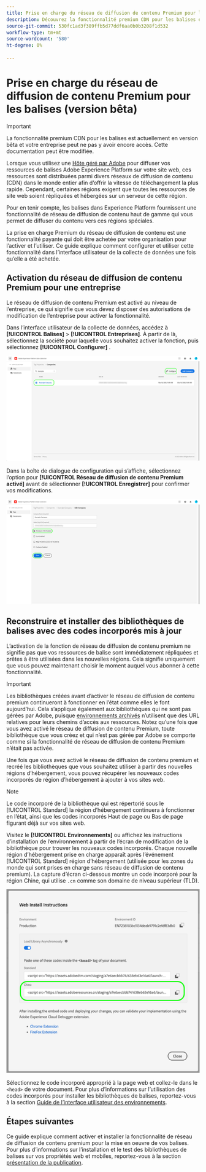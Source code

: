 ```yaml
---
title: Prise en charge du réseau de diffusion de contenu Premium pour les balises
description: Découvrez la fonctionnalité premium CDN pour les balises et comment elle peut être utilisée pour diffuser votre contenu dans plusieurs zones géographiques.
source-git-commit: 530fc1ad3f389ffb5d77ddf6aa0b0b3208f1d532
workflow-type: tm+mt
source-wordcount: '580'
ht-degree: 0%

---
```


# Prise en charge du réseau de diffusion de contenu Premium pour les balises (version bêta)

>[!IMPORTANT]
>
>La fonctionnalité premium CDN pour les balises est actuellement en version bêta et votre entreprise peut ne pas y avoir encore accès. Cette documentation peut être modifiée.

Lorsque vous utilisez une [Hôte géré par Adobe](./hosts/managed-by-adobe-host.md) pour diffuser vos ressources de balises Adobe Experience Platform sur votre site web, ces ressources sont distribuées parmi divers réseaux de diffusion de contenu (CDN) dans le monde entier afin d’offrir la vitesse de téléchargement la plus rapide. Cependant, certaines régions exigent que toutes les ressources de site web soient répliquées et hébergées sur un serveur de cette région.

Pour en tenir compte, les balises dans Experience Platform fournissent une fonctionnalité de réseau de diffusion de contenu haut de gamme qui vous permet de diffuser du contenu vers ces régions spéciales.

La prise en charge Premium du réseau de diffusion de contenu est une fonctionnalité payante qui doit être achetée par votre organisation pour l’activer et l’utiliser. Ce guide explique comment configurer et utiliser cette fonctionnalité dans l’interface utilisateur de la collecte de données une fois qu’elle a été achetée.

## Activation du réseau de diffusion de contenu Premium pour une entreprise

Le réseau de diffusion de contenu Premium est activé au niveau de l’entreprise, ce qui signifie que vous devez disposer des autorisations de modification de l’entreprise pour activer la fonctionnalité.

Dans l’interface utilisateur de la collecte de données, accédez à **[!UICONTROL Balises]** > **[!UICONTROL Entreprises]**. À partir de là, sélectionnez la société pour laquelle vous souhaitez activer la fonction, puis sélectionnez **[!UICONTROL Configurer]** .

![Sélectionner une entreprise à configurer](../../images/ui/publishing/premium-cdn/configure-property.png)

Dans la boîte de dialogue de configuration qui s’affiche, sélectionnez l’option pour **[!UICONTROL Réseau de diffusion de contenu Premium activé]** avant de sélectionner **[!UICONTROL Enregistrer]** pour confirmer vos modifications.

![Activation de l’option premium CDN](../../images/ui/publishing/premium-cdn/enable-premium-cdn.png)

## Reconstruire et installer des bibliothèques de balises avec des codes incorporés mis à jour

L’activation de la fonction de réseau de diffusion de contenu premium ne signifie pas que vos ressources de balise sont immédiatement répliquées et prêtes à être utilisées dans les nouvelles régions. Cela signifie uniquement que vous pouvez maintenant choisir le moment auquel vous abonner à cette fonctionnalité.

>[!IMPORTANT]
>
>Les bibliothèques créées avant d’activer le réseau de diffusion de contenu premium continueront à fonctionner en l’état comme elles le font aujourd’hui. Cela s’applique également aux bibliothèques qui ne sont pas gérées par Adobe, puisque [environnements archivés](./environments.md#archive) n’utilisent que des URL relatives pour leurs chemins d’accès aux ressources. Notez qu’une fois que vous avez activé le réseau de diffusion de contenu Premium, toute bibliothèque que vous créez et qui n’est pas gérée par Adobe se comporte comme si la fonctionnalité de réseau de diffusion de contenu Premium n’était pas activée.

Une fois que vous avez activé le réseau de diffusion de contenu premium et recréé les bibliothèques que vous souhaitez utiliser à partir des nouvelles régions d’hébergement, vous pouvez récupérer les nouveaux codes incorporés de région d’hébergement à ajouter à vos sites web.

>[!NOTE]
>
>Le code incorporé de la bibliothèque qui est répertorié sous le [!UICONTROL Standard] la région d’hébergement continuera à fonctionner en l’état, ainsi que les codes incorporés Haut de page ou Bas de page figurant déjà sur vos sites web.

Visitez le **[!UICONTROL Environnements]** ou affichez les instructions d’installation de l’environnement à partir de l’écran de modification de la bibliothèque pour trouver les nouveaux codes incorporés. Chaque nouvelle région d’hébergement prise en charge apparaît après l’événement [!UICONTROL Standard] région d’hébergement (utilisée pour les zones du monde qui sont prises en charge sans réseau de diffusion de contenu premium). La capture d’écran ci-dessous montre un code incorporé pour la région Chine, qui utilise `.cn` comme son domaine de niveau supérieur (TLD).

![Code incorporé de la région Chine](../../images/ui/publishing/premium-cdn/embed-codes.png)

Sélectionnez le code incorporé approprié à la page web et collez-le dans le `<head>` de votre document. Pour plus d’informations sur l’utilisation des codes incorporés pour installer les bibliothèques de balises, reportez-vous à la section [Guide de l’interface utilisateur des environnements](./environments.md#installation).

## Étapes suivantes

Ce guide explique comment activer et installer la fonctionnalité de réseau de diffusion de contenu premium pour la mise en oeuvre de vos balises. Pour plus d’informations sur l’installation et le test des bibliothèques de balises sur vos propriétés web et mobiles, reportez-vous à la section [présentation de la publication](./overview.md).
